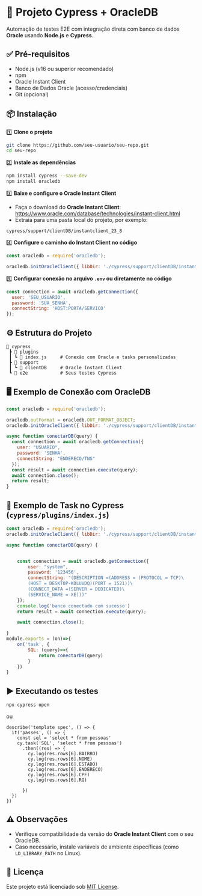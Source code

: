 
# 📘 Projeto Cypress + OracleDB

Automação de testes E2E com integração direta com banco de dados **Oracle** usando **Node.js** e **Cypress**.

## ✅ Pré-requisitos

- Node.js (v16 ou superior recomendado)
- npm
- Oracle Instant Client
- Banco de Dados Oracle (acesso/credenciais)
- Git (opcional)

## 📦 Instalação

1️⃣ **Clone o projeto**

```bash
git clone https://github.com/seu-usuario/seu-repo.git
cd seu-repo
```

2️⃣ **Instale as dependências**

```bash
npm install cypress --save-dev
npm install oracledb
```

3️⃣ **Baixe e configure o Oracle Instant Client**

- Faça o download do **Oracle Instant Client**: https://www.oracle.com/database/technologies/instant-client.html
- Extraia para uma pasta local do projeto, por exemplo:

```
cypress/support/clientDB/instantclient_23_8
```

4️⃣ **Configure o caminho do Instant Client no código**

```js
const oracledb = require('oracledb');

oracledb.initOracleClient({ libDir: './cypress/support/clientDB/instantclient_23_8' });
```

5️⃣ **Configurar conexão no arquivo `.env` ou diretamente no código**

```js
const connection = await oracledb.getConnection({
  user: 'SEU_USUARIO',
  password: 'SUA_SENHA',
  connectString: 'HOST:PORTA/SERVICO'
});
```

## ⚙️ Estrutura do Projeto

```
📁 cypress
 ┣ 📁 plugins
 ┃ ┗ 📄 index.js     # Conexão com Oracle e tasks personalizadas
 ┣ 📁 support
 ┃ ┗ 📁 clientDB     # Oracle Instant Client
 ┗ 📄 e2e            # Seus testes Cypress
```

## 🖥️ Exemplo de Conexão com OracleDB

```js
const oracledb = require('oracledb');

oracledb.outFormat = oracledb.OUT_FORMAT_OBJECT;
oracledb.initOracleClient({ libDir: './cypress/support/clientDB/instantclient_23_8' });

async function conectarDB(query) {
  const connection = await oracledb.getConnection({
    user: "USUARIO",
    password: 'SENHA',
    connectString: "ENDERECO/TNS"
  });
  const result = await connection.execute(query);
  await connection.close();
  return result;
}
```

## 📝 Exemplo de Task no Cypress (`cypress/plugins/index.js`)

```js
const oracledb = require('oracledb');
oracledb.initOracleClient({ libDir: './cypress/support/clientDB/instantclient_23_8' });

async function conectarDB(query) {


    const connection = await oracledb.getConnection({
        user: "system",
        password: '123456',
        connectString: "(DESCRIPTION =(ADDRESS = (PROTOCOL = TCP)\
        (HOST = DESKTOP-KDLUVDQ)(PORT = 1521))\
        (CONNECT_DATA =(SERVER = DEDICATED)\
        (SERVICE_NAME = XE)))"
    });
    console.log('banco conectado com sucesso')
    return result = await connection.execute(query);

    await connection.close();

}
module.exports = (on)=>{
    on('task', {
        SQL: (query)=>{
            return conectarDB(query)
        }
    })
}
```

## ▶️ Executando os testes

```bash
npx cypress open
```
ou
```Arquivo de teste
describe('template spec', () => {
  it('passes', () => {
    const sql = 'select * from pessoas'
    cy.task('SQL', 'select * from pessoas')
      .then((res) => {
        cy.log(res.rows[6].BAIRRO)
        cy.log(res.rows[6].NOME)
        cy.log(res.rows[6].ESTADO)
        cy.log(res.rows[6].ENDERECO)
        cy.log(res.rows[6].CPF)
        cy.log(res.rows[6].RG)
        
      })
  })
})
```

## ⚠️ Observações

- Verifique compatibilidade da versão do **Oracle Instant Client** com o seu OracleDB.
- Caso necessário, instale variáveis de ambiente específicas (como `LD_LIBRARY_PATH` no Linux).

## 📄 Licença

Este projeto está licenciado sob [MIT License](LICENSE).
